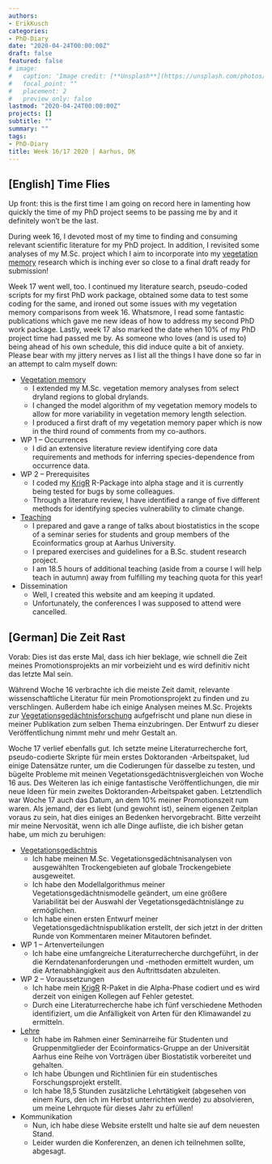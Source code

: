 ```yaml
---
authors:
- ErikKusch
categories:
- PhD-Diary
date: "2020-04-24T00:00:00Z"
draft: false
featured: false
# image:
#   caption: 'Image credit: [**Unsplash**](https://unsplash.com/photos/CpkOjOcXdUY)'
#   focal_point: ""
#   placement: 2
#   preview_only: false
lastmod: "2020-04-24T00:00:00Z"
projects: []
subtitle: ""
summary: ""
tags:
- PhD-Diary
title: Week 16/17 2020 | Aarhus, DK
---
```



## [English] Time Flies
Up front: this is the first time I am going on record here in lamenting how quickly the time of my PhD project seems to be passing me by and it definitely won’t be the last.
 
During week 16, I devoted most of my time to finding and consuming relevant scientific literature for my PhD project. In addition, I revisited some analyses of my M.Sc. project which I aim to incorporate into my [vegetation memory](/project/vegetation-memory-across-global-dryland-regions/) research which is inching ever so close to a final draft ready for submission!
 
Week 17 went well, too. I continued my literature search, pseudo-coded scripts for my first PhD work package, obtained some data to test some coding for the same, and ironed out some issues with my vegetation memory comparisons from week 16. Whatsmore, I read some fantastic publications which gave me new ideas of how to address my second PhD work package. Lastly, week 17 also marked the date when 10% of my PhD project time had passed me by. As someone who loves (and is used to) being ahead of his own schedule, this did induce quite a bit of anxiety. Please bear with my jittery nerves as I list all the things I have done so far in an attempt to calm myself down:

- [Vegetation memory](/project/vegetation-memory-across-global-dryland-regions/)
  - I extended my M.Sc. vegetation memory analyses from select dryland regions to global drylands.
  - I changed the model algorithm of my vegetation memory models to allow for more variability in vegetation memory length selection.
  - I produced a first draft of my vegetation memory paper which is now in the third round of comments from my co-authors.
- WP 1 – Occurrences
  - I did an extensive literature review identifying core data requirements and methods for inferring species-dependence from occurrence data.
- WP 2 – Prerequisites
  - I coded my [KrigR](/project/krigr/) R-Package into alpha stage and it is currently being tested for bugs by some colleagues.
  - Through a literature review, I have identified a range of five different methods for identifying species vulnerability to climate change.
- [Teaching](/courses/)
  - I prepared and gave a range of talks about biostatistics in the scope of a seminar series for students and group members of the Ecoinformatics group at Aarhus University.
  - I prepared exercises and guidelines for a B.Sc. student research project.
  - I am 18.5 hours of additional teaching (aside from a course I will help teach in autumn) away from fulfilling my teaching quota for this year!
- Dissemination
  - Well, I created this website and am keeping it updated.
  - Unfortunately, the conferences I was supposed to attend were cancelled.


## [German] Die Zeit Rast
Vorab: Dies ist das erste Mal, dass ich hier beklage, wie schnell die Zeit meines Promotionsprojekts an mir vorbeizieht und es wird definitiv nicht das letzte Mal sein.

Während Woche 16 verbrachte ich die meiste Zeit damit, relevante wissenschaftliche Literatur für mein Promotionsprojekt zu finden und zu verschlingen. Außerdem habe ich einige Analysen meines M.Sc. Projekts zur [Vegetationsgedächtnisforschung](/project/vegetation-memory-across-global-dryland-regions/) aufgefrischt und plane nun diese in meiner Publikation zum selben Thema einzubringen. Der Entwurf zu dieser Veröffentlichung nimmt mehr und mehr Gestalt an.

Woche 17 verlief ebenfalls gut. Ich setzte meine Literaturrecherche fort, pseudo-codierte Skripte für mein erstes Doktoranden -Arbeitspaket, lud einige Datensätze runter, um die Codierungen für dasselbe zu testen, und bügelte Probleme mit meinen Vegetationsgedächtnisvergleichen von Woche 16 aus. Des Weiteren las ich einige fantastische Veröffentlichungen, die mir neue Ideen für mein zweites Doktoranden-Arbeitspaket gaben. Letztendlich war Woche 17 auch das Datum, an dem 10% meiner Promotionszeit rum waren. Als jemand, der es liebt (und gewohnt ist), seinem eigenen Zeitplan voraus zu sein, hat dies einiges an Bedenken hervorgebracht. Bitte verzeiht mir meine Nervosität, wenn ich alle Dinge aufliste, die ich bisher getan habe, um mich zu beruhigen:

- [Vegetationsgedächtnis](/project/vegetation-memory-across-global-dryland-regions/)
  - Ich habe meinen M.Sc. Vegetationsgedächtnisanalysen von ausgewählten Trockengebieten auf globale Trockengebiete ausgeweitet.
  - Ich habe den Modellalgorithmus meiner Vegetationsgedächtnismodelle geändert, um eine größere Variabilität bei der Auswahl der Vegetationsgedächtnislänge zu ermöglichen.
  - Ich habe einen ersten Entwurf meiner Vegetationsgedächtnispublikation erstellt, der sich jetzt in der dritten Runde von Kommentaren meiner Mitautoren befindet.
- WP 1 – Artenverteilungen
  - Ich habe eine umfangreiche Literaturrecherche durchgeführt, in der die Kerndatenanforderungen und -methoden ermittelt wurden, um die Artenabhängigkeit aus den Auftrittsdaten abzuleiten.
- WP 2 – Voraussetzungen
  - Ich habe mein [KrigR](/project/krigr/) R-Paket in die Alpha-Phase codiert und es wird derzeit von einigen Kollegen auf Fehler getestet.
  - Durch eine Literaturrecherche habe ich fünf verschiedene Methoden identifiziert, um die Anfälligkeit von Arten für den Klimawandel zu ermitteln.
- [Lehre](/courses/)
  - Ich habe im Rahmen einer Seminarreihe für Studenten und Gruppenmitglieder der Ecoinformatics-Gruppe an der Universität Aarhus eine Reihe von Vorträgen über Biostatistik vorbereitet und gehalten.
  - Ich habe Übungen und Richtlinien für ein studentisches Forschungsprojekt erstellt.
  - Ich habe 18,5 Stunden zusätzliche Lehrtätigkeit (abgesehen von einem Kurs, den ich im Herbst unterrichten werde) zu absolvieren, um meine Lehrquote für dieses Jahr zu erfüllen!
- Kommunikation
  - Nun, ich habe diese Website erstellt und halte sie auf dem neuesten Stand.
  - Leider wurden die Konferenzen, an denen ich teilnehmen sollte, abgesagt.